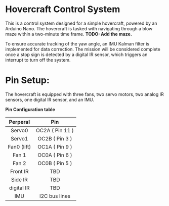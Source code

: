 # Hovercraft Control System
This is a control system designed for a simple hovercraft, powered by an Arduino Nano. The hovercraft is tasked with navigating through a blow maze within a two-minute time frame.
**TODO: Add the maze.**

To ensure accurate tracking of the yaw angle, an IMU Kalman filter is implemented for data correction. The mission will be considered complete once a stop sign is detected by a digital IR sensor, which triggers an interrupt to turn off the system.
# Pin Setup:
The hovercraft is equipped with three fans, two servo motors, two analog IR sensors, one digital IR sensor, and an IMU.

**Pin Configuration table**

| Perperal | Pin |
| :---: | :---:|
| Servo0 | OC2A ( Pin 11 ) |
| Servo1 | OC2B ( Pin 3 ) |
| Fan0 (lift) | OC1A ( Pin 9 ) |
| Fan 1 | OC0A ( Pin 6 ) |
| Fan 2 | OC0B ( Pin 5 ) |
| Front IR | TBD |
| Side IR | TBD |
| digital IR | TBD |
| IMU | I2C bus lines |

